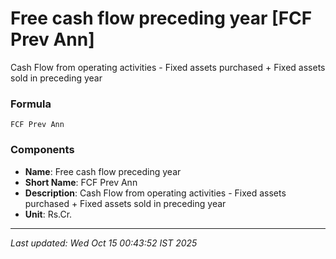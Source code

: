 # Free cash flow preceding year [FCF Prev Ann]
Cash Flow from operating activities - Fixed assets purchased + Fixed assets sold in preceding year

### Formula
```text
FCF Prev Ann
```


### Components
- **Name**: Free cash flow preceding year
- **Short Name**: FCF Prev Ann
- **Description**: Cash Flow from operating activities - Fixed assets purchased + Fixed assets sold in preceding year
- **Unit**: Rs.Cr.

---
*Last updated: Wed Oct 15 00:43:52 IST 2025*
